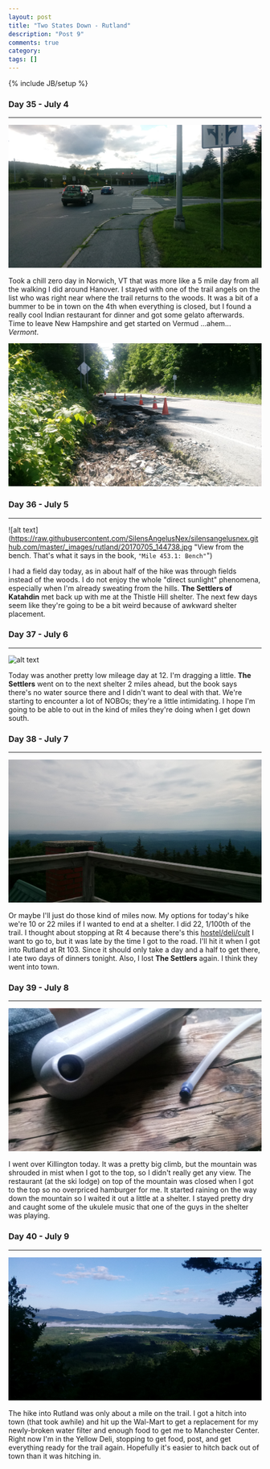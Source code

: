 ```yaml
---
layout: post
title: "Two States Down - Rutland"
description: "Post 9"
comments: true
category:
tags: []
---
```

{% include JB/setup %}

### Day 35 - July 4
---

![alt text](https://raw.githubusercontent.com/SilensAngelusNex/silensangelusnex.github.com/master/_images/rutland/20170703_180854.jpg "The trees in Vermont look different somehow...")

Took a chill zero day in Norwich, VT that was more like a 5 mile day from all the walking I did around Hanover. I stayed with one of the trail angels on the list who was right near where the trail returns to the woods. It was a bit of a bummer to be in town on the 4th when everything is closed, but I found a really cool Indian restaurant for dinner and got some gelato afterwards. Time to leave New Hampshire and get started on Vermud ...ahem... *Vermont*.

![alt text](https://raw.githubusercontent.com/SilensAngelusNex/silensangelusnex.github.com/master/_images/rutland/20170705_140824.jpg "I wasn't kidding about the rain being really bad.")

### Day 36 - July 5
---

![alt text](https://raw.githubusercontent.com/SilensAngelusNex/silensangelusnex.github.com/master/_images/rutland/20170705_144738.jpg "View from the bench. That's what it says in the book, ``"Mile 453.1: Bench"``")

I had a field day today, as in about half of the hike was through fields instead of the woods. I do not enjoy the whole "direct sunlight" phenomena, especially when I'm already sweating from the hills. **The Settlers of Katahdin** met back up with me at the Thistle Hill shelter. The next few days seem like they're going to be a bit weird because of awkward shelter placement.

### Day 37 - July 6
---

![alt text](https://raw.githubusercontent.com/SilensAngelusNex/silensangelusnex.github.com/master/_images/rutland/20170706_105956.jpg "The beautiful fields of Vermud")

Today was another pretty low mileage day at 12. I'm dragging a little. **The Settlers** went on to the next shelter 2 miles ahead, but the book says there's no water source there and I didn't want to deal with that. We're starting to encounter a lot of NOBOs; they're a little intimidating. I hope I'm going to be able to out in the kind of miles they're doing when I get down south.

### Day 38 - July 7
---

![alt text](https://raw.githubusercontent.com/SilensAngelusNex/silensangelusnex.github.com/master/_images/rutland/20170707_090431.jpg "View from the roof of The Lookout")

Or maybe I'll just do those kind of miles now. My options for today's hike we're 10 or 22 miles if I wanted to end at a shelter. I did 22, 1/100th of the trail. I thought about stopping at Rt 4 because there's this [hostel/deli/cult](http://yellowdeli.com) I want to go to, but it was late by the time I got to the road. I'll hit it when I got into Rutland at Rt 103. Since it should only take a day and a half to get there, I ate two days of dinners tonight. Also, I lost **The Settlers** again. I think they went into town.

### Day 39 - July 8
---

![alt text](https://raw.githubusercontent.com/SilensAngelusNex/silensangelusnex.github.com/master/_images/rutland/20170708_164057.jpg "My filter has had enough.")

I went over Killington today. It was a pretty big climb, but the mountain was shrouded in mist when I got to the top, so I didn't really get any view. The restaurant (at the ski lodge) on top of the mountain was closed when I got to the top so no overpriced hamburger for me. It started raining on the way down the mountain so I waited it out a little at a shelter. I stayed pretty dry and caught some of the ukulele music that one of the guys in the shelter was playing.

### Day 40 - July 9
---

![alt text](https://raw.githubusercontent.com/SilensAngelusNex/silensangelusnex.github.com/master/_images/rutland/20170709_070629.jpg "View towards Rutland")

The hike into Rutland was only about a mile on the trail. I got a hitch into town (that took awhile) and hit up the Wal-Mart to get a replacement for my newly-broken water filter and enough food to get me to Manchester Center. Right now I'm in the Yellow Deli, stopping to get food, post, and get everything ready for the trail again. Hopefully it's easier to hitch back out of town than it was hitching in.
